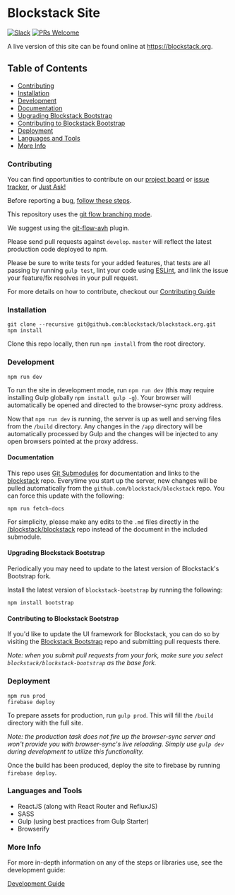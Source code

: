 # Blockstack Site

[![Slack](https://img.shields.io/badge/join-slack-e32072.svg?style=flat)](http://slack.blockstack.org/)
[![PRs Welcome](https://img.shields.io/badge/PRs-welcome-brightgreen.svg?style=flat-square)](http://makeapullrequest.com)

A live version of this site can be found online at https://blockstack.org.

## Table of Contents
- [Contributing](#contributing)
- [Installation](#installation)
- [Development](#development)
- [Documentation](#documentation)
- [Upgrading Blockstack Bootstrap](#upgrading-blockstack-bootstrap)
- [Contributing to Blockstack Bootstrap](#contributing-to-blockstack-bootstrap)
- [Deployment](#deployment)
- [Languages and Tools](#languages-and-tools)
- [More Info](#more-info)

### Contributing

You can find opportunities to contribute on our [project board](https://github.com/blockstack/blockstack.org/projects) or [issue tracker](https://github.com/blockstack/blockstack.org/issues), or [Just Ask!](http://chat.blockstack.org/)

Before reporting a bug, [follow these steps](https://capgemini.github.io/testing/effective-bug-reports/#tldr-version).

This repository uses the [git flow branching mode](http://nvie.com/posts/a-successful-git-branching-model/).

We suggest using the [git-flow-avh](https://github.com/petervanderdoes/gitflow-avh) plugin.

Please send pull requests against `develop`. `master` will reflect the latest production code deployed to npm.

Please be sure to write tests for your added features, that tests are all passing by running `gulp test`,
lint your code using [ESLint](http://eslint.org/), and link the issue your feature/fix resolves in your pull request.

For more details on how to contribute, checkout our [Contributing Guide](CONTRIBUTING.md)

### Installation

```
git clone --recursive git@github.com:blockstack/blockstack.org.git
npm install
```

Clone this repo locally, then run `npm install` from the root directory.

### Development

```
npm run dev
```

To run the site in development mode, run `npm run dev` (this may require installing Gulp globally `npm install gulp -g`). Your browser will automatically be opened and directed to the browser-sync proxy address.

Now that `npm run dev` is running, the server is up as well and serving files from the `/build` directory. Any changes in the `/app` directory will be automatically processed by Gulp and the changes will be injected to any open browsers pointed at the proxy address.

#### Documentation

This repo uses [Git Submodules](https://git-scm.com/book/en/v2/Git-Tools-Submodules) for documentation and links to the [blockstack](https://github.com/blockstack/blockstack) repo. Everytime you start up the server, new changes will be pulled automatically from the `github.com/blockstack/blockstack` repo. You can force this update with the following:

```
npm run fetch-docs
```

For simplicity, please make any edits to the `.md` files directly in the [/blockstack/blockstack](https://github.com/blockstack/blockstack) repo instead of the document in the included submodule.

#### Upgrading Blockstack Bootstrap

Periodically you may need to update to the latest version of Blockstack's Bootstrap fork.

Install the latest version of `blockstack-bootstrap` by running the following:

```
npm install bootstrap
```

#### Contributing to Blockstack Bootstrap

If you'd like to update the UI framework for Blockstack, you can do so by visiting the [Blockstack Bootstrap](https://github.com/blockstack/blockstack-bootstrap) repo and submitting pull requests there.

*Note: when you submit pull requests from your fork, make sure you select `blockstack/blockstack-bootstrap` as the base fork.*

### Deployment

```
npm run prod
firebase deploy
```

To prepare assets for production, run `gulp prod`. This will fill the `/build` directory with the full site.

*Note: the production task does not fire up the browser-sync server and won't provide you with browser-sync's live reloading. Simply use `gulp dev` during development to utilize this functionality.*

Once the build has been produced, deploy the site to firebase by running `firebase deploy`.

### Languages and Tools

- ReactJS (along with React Router and RefluxJS)
- SASS
- Gulp (using best practices from Gulp Starter)
- Browserify

### More Info

For more in-depth information on any of the steps or libraries use, see the development guide:

[Development Guide](development.md)
